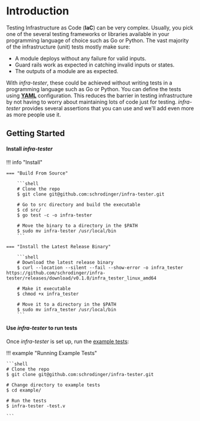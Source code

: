 # Introduction

Testing Infrastructure as Code (**IaC**) can be very complex. Usually, you pick one of the several testing frameworks or libraries available in your programming language of choice such as Go or Python. The vast majority of the infrastructure (unit) tests mostly make sure:

 - A module deploys without any failure for valid inputs.
 - Guard rails work as expected in catching invalid inputs or states.
 - The outputs of a module are as expected.

With *infra-tester*, these could be achieved without writing tests in a programming language such as Go or Python. You can define the tests using [**YAML**](https://yaml.org/) configuration. This reduces the barrier in testing infrastructure by not having to worry about maintaining lots of code just for testing. *infra-tester* provides several assertions that you can use and we'll add even more as more people use it.

## Getting Started

#### Install *infra-tester*

!!! info "Install"

    === "Build From Source"

        ```shell
        # Clone the repo
        $ git clone git@github.com:schrodinger/infra-tester.git

        # Go to src directory and build the executable
        $ cd src/
        $ go test -c -o infra-tester

        # Move the binary to a directory in the $PATH
        $ sudo mv infra-tester /usr/local/bin
        ```

    === "Install the Latest Release Binary"

        ```shell
        # Download the latest release binary
        $ curl --location --silent --fail --show-error -o infra_tester https://github.com/schrodinger/infra-tester/releases/download/v0.1.0/infra_tester_linux_amd64

        # Make it executable
        $ chmod +x infra_tester

        # Move it to a directory in the $PATH
        $ sudo mv infra_tester /usr/local/bin
        ```

#### Use *infra-tester* to run tests

Once *infra-tester* is set up, run the [example tests](https://github.com/schrodinger/infra-tester/tree/main/example):

!!! example "Running Example Tests"

    ```shell
    # Clone the repo
    $ git clone git@github.com:schrodinger/infra-tester.git

    # Change directory to example tests
    $ cd example/

    # Run the tests
    $ infra-tester -test.v

    ```
